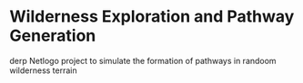 # Wilderness Exploration and Pathway Generation
derp
Netlogo project to simulate the formation of pathways in randoom wilderness terrain
